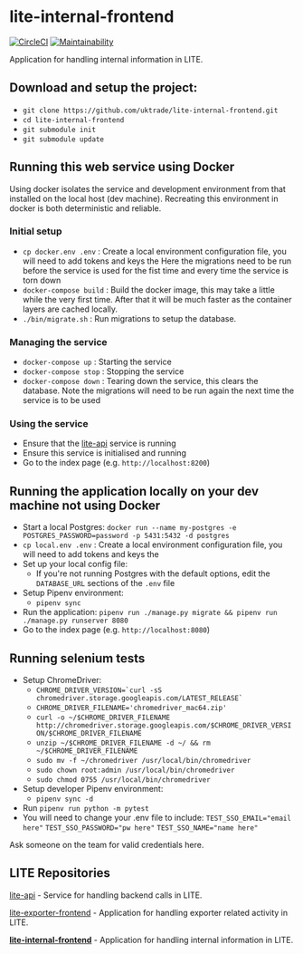 # lite-internal-frontend

[![CircleCI](https://circleci.com/gh/uktrade/lite-internal-frontend.svg?style=svg)](https://circleci.com/gh/uktrade/lite-internal-frontend)
[![Maintainability](https://api.codeclimate.com/v1/badges/d981279d8fd1fdd2d96c/maintainability)](https://codeclimate.com/github/uktrade/lite-internal-frontend/maintainability)

Application for handling internal information in LITE.

## Download and setup the project:
  * `git clone https://github.com/uktrade/lite-internal-frontend.git`
  * `cd lite-internal-frontend`
  * `git submodule init`
  * `git submodule update`


## Running this web service using Docker
Using docker isolates the service and development environment from
that installed on the local host (dev machine). Recreating this environment in docker is both
deterministic and reliable.


### Initial setup
 * `cp docker.env .env` : Create a local environment configuration file, you will need to add tokens
  and keys the
Here the migrations need to be run before the service is used for the fist time and every time the service is torn down
  * `docker-compose build` : Build the docker image, this may take a little while the very first time.
 After that it will be much faster as the container layers are cached locally.
  * `./bin/migrate.sh` : Run migrations to setup the database.


### Managing the service
* `docker-compose up` : Starting the service
* `docker-compose stop` : Stopping the service
* `docker-compose down` : Tearing down the service, this clears the database.
Note the migrations will need to be run again the next time the service is to be used


### Using the service
* Ensure that the [lite-api](https://github.com/uktrade/lite-api) service is running
* Ensure this service is initialised and running
* Go to the index page (e.g. `http://localhost:8200`)


## Running the application locally on your dev machine not using Docker
* Start a local Postgres: `docker run --name my-postgres -e POSTGRES_PASSWORD=password -p 5431:5432 -d postgres`
* `cp local.env .env` : Create a local environment configuration file, you will need to add tokens
  and keys the
* Set up your local config file:
  * If you're not running Postgres with the default options, edit the `DATABASE_URL` sections of the `.env` file
* Setup Pipenv environment:
  * `pipenv sync`
* Run the application: `pipenv run ./manage.py migrate && pipenv run ./manage.py runserver 8080`
* Go to the index page (e.g. `http://localhost:8080`)


## Running selenium tests
* Setup ChromeDriver:
  * `` CHROME_DRIVER_VERSION=`curl -sS chromedriver.storage.googleapis.com/LATEST_RELEASE` ``
  * `CHROME_DRIVER_FILENAME='chromedriver_mac64.zip'`
  * `curl -o ~/$CHROME_DRIVER_FILENAME http://chromedriver.storage.googleapis.com/$CHROME_DRIVER_VERSION/$CHROME_DRIVER_FILENAME`
  * `unzip ~/$CHROME_DRIVER_FILENAME -d ~/ && rm ~/$CHROME_DRIVER_FILENAME`
  * `sudo mv -f ~/chromedriver /usr/local/bin/chromedriver`
  * `sudo chown root:admin /usr/local/bin/chromedriver`
  * `sudo chmod 0755 /usr/local/bin/chromedriver`
* Setup developer Pipenv environment:
  * `pipenv sync -d`
* Run `pipenv run python -m pytest`
* You will need to change your .env file to include:
`TEST_SSO_EMAIL="email here"`
`TEST_SSO_PASSWORD="pw here"`
`TEST_SSO_NAME="name here"`

Ask someone on the team for valid credentials here.

## LITE Repositories

[lite-api](https://github.com/uktrade/lite-api) - Service for handling backend calls in LITE.

[lite-exporter-frontend](https://github.com/uktrade/lite-exporter-frontend) - Application for handling exporter related activity in LITE.

**[lite-internal-frontend](https://github.com/uktrade/lite-internal-frontend)** - Application for handling internal information in LITE.
